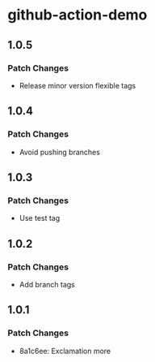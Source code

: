 # github-action-demo

## 1.0.5

### Patch Changes

- Release minor version flexible tags

## 1.0.4

### Patch Changes

- Avoid pushing branches

## 1.0.3

### Patch Changes

- Use test tag

## 1.0.2

### Patch Changes

- Add branch tags

## 1.0.1

### Patch Changes

- 8a1c6ee: Exclamation more
